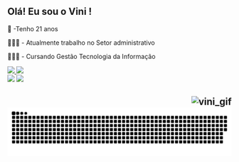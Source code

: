 ## Olá! Eu sou o Vini !

🌱 -Tenho 21 anos

👨🏾‍💻 - Atualmente trabalho no Setor administrativo

👨🏾‍🎓 - Cursando Gestão Tecnologia da Informação

<div>
  <a href="https://github.com/ViniciusMartinsA">
  <img height="150em" src="https://github-readme-stats.vercel.app/api?username=ViniciusMartinsA&show_icons=true&theme=dark&include_all_commits=true&count_private=true"/>
  <img height="140em" src="https://github-readme-stats.vercel.app/api/top-langs/?username=ViniciusMartinsA&layout=compact&langs_count=7&theme=dark"/>
</div>


<div>
   <a href="https://instagram.com/vinicius_martinsx/" target="_blank"><img src="https://img.shields.io/badge/-Instagram-%23E4405F?style=for-the-badge&logo=instagram&logoColor=white" target="_blank"></a>
  <a href="https://www.twitch.tv/v1nnn3" target="_blank"><img src="https://img.shields.io/badge/Twitch-9146FF?style=for-the-badge&logo=twitch&logoColor=white" target="_blank">
    
 </div>

  ## <img align="right" alt="vini_gif" src="https://media.discordapp.net/attachments/677369291753914395/884822564248113162/c5d46b9096a87678be29db32793dac2f.gif">


  ![Snake animation](https://github.com/ViniciusMartinsA/viniciusmartins/blob/output/github-contribution-grid-snake.svg)


